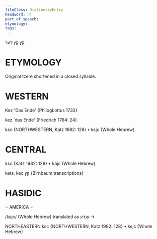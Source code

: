 ```yaml
---
fileClass: DictionaryEntry
headword: קץ
part_of_speech: 
etymology: 
tags: 
---
```

קץ
קֵץ
דער

ETYMOLOGY
===========
Original tzere shortened in a closed syllable.

WESTERN
========

Kez 'Das Ende' {PhilogLottus 1733}

kez 'das Ende' {Friedrich 1784: 24}

kɛc {NORTHWESTERN, Katz 1982: 128}
	•	kɛjc {Whole Hebrew}

CENTRAL
========

kɛc {Katz 1982: 128}
	•	kajc {Whole Hebrew}

kets, kec קֶץ {Birnbaum transcriptions}

HASIDIC
=======
= AMERICA = 

/kajc/ (Whole Hebrew) translated as די ענדע

NORTHEASTERN
kɛc {NORTHWESTERN, Katz 1982: 128}
	•	kejc {Whole Hebrew}